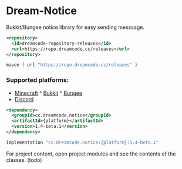 # Dream-Notice
Bukkit/Bungee notice library for easy sending messsage.

```xml
<repository>
  <id>dreamcode-repository-releases</id>
  <url>https://repo.dreamcode.cc/releases</url>
</repository>
```

```groovy
maven { url "https://repo.dreamcode.cc/releases" }
```

### Supported platforms:
- [Minecraft](https://github.com/DreamPoland/dream-notice/tree/master/minecraft)
^ [Bukkit](https://github.com/DreamPoland/dream-notice/tree/master/bukkit)
^ [Bungee](https://github.com/DreamPoland/dream-notice/tree/master/bungee)
- [Discord](https://github.com/DreamPoland/dream-notice/tree/master/discord)

```xml
<dependency>
  <groupId>cc.dreamcode.notice</groupId>
  <artifactId>{platform}</artifactId>
  <version>1.4-beta.1</version>
</dependency>
```
```groovy
implementation "cc.dreamcode.notice:{platform}:1.4-beta.1"
```

For project content, open project modules and see the contents of the classes. (todo)
